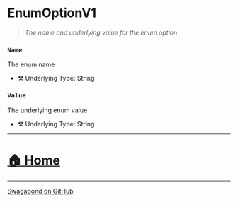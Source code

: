 # EnumOptionV1

> *The name and underlying value for the enum option* 


### `Name`

The enum name



* ⚒️ Underlying Type: String



### `Value`

The underlying enum value



* ⚒️ Underlying Type: String



___


# [🏠 Home](./ApiV1.md)


___

[Swagabond on GitHub](https://github.com/jordanbleu/swagabond)
